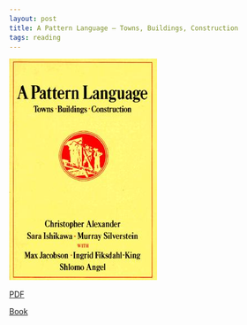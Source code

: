 ```yaml
---
layout: post
title: A Pattern Language – Towns, Buildings, Construction
tags: reading
---
```


![](/assets/pattern-language.jpg)

[PDF](library.uniteddiversity.coop/Ecological.../A_Pattern_Language.pdf)

[Book](http://www.amazon.com/Pattern-Language-Buildings-Construction-Environmental/dp/0195019199)